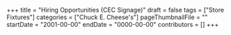 +++
title = "Hiring Opportunities (CEC Signage)"
draft = false
tags = ["Store Fixtures"]
categories = ["Chuck E. Cheese's"]
pageThumbnailFile = ""
startDate = "2001-00-00"
endDate = "0000-00-00"
contributors = []
+++
